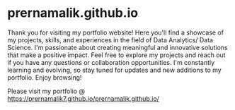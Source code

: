 # prernamalik.github.io

Thank you for visiting my portfolio website! Here you'll find a showcase of my projects, skills, and experiences in the field of Data Analytics/ Data Science. I'm passionate about creating meaningful and innovative solutions that make a positive impact. 
Feel free to explore my projects and reach out if you have any questions or collaboration opportunities. I'm constantly learning and evolving, so stay tuned for updates and new additions to my portfolio. Enjoy browsing!


Please visit my portfolio @ https://prernamalik7.github.io/prernamalik.github.io/
